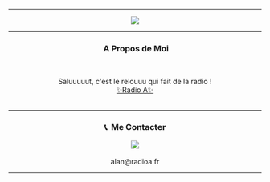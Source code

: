 -----
<p align = "center">
<img src="https://i.pinimg.com/originals/88/94/d8/8894d8d8f5e3f8eff0cc3de07e7af162.gif">
</p>

-----
### <p align="center"> &nbsp;A Propos de Moi</p>
<br>
<p align="center">
  Saluuuuut, c'est le relouuu qui fait de la radio ! 
  <br>
  <a href="https://radioa.fr">✨Radio A✨</a>
  <br>
  <br>
</p>

-----
### <p align="center">📞 &nbsp;Me Contacter</p>
<p align="center">
  <img src="https://discord.c99.nl/widget/theme-4/236901304042127371.png">
  <br>
  <br>
  alan@radioa.fr
</p>

-----
